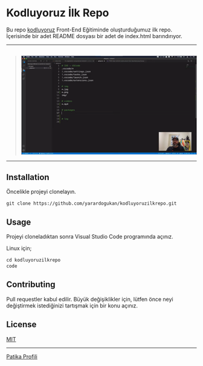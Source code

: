 # Kodluyoruz İlk Repo

Bu repo [kodluyoruz](https://kodluyoruz.org) Front-End Eğitiminde oluşturduğumuz ilk repo. İçerisinde bir adet README dosyası bir adet de index.html barındırıyor.

---
## 
> ![Projeden Bir Fotoğraf](..\ilk_Repo\proje_Resmi.png)
---
## Installation
Öncelikle projeyi clonelayın. 
```
git clone https://github.com/yarardogukan/kodluyoruzilkrepo.git
```
## Usage
Projeyi cloneladıktan sonra Visual Studio Code programında açınız.

Linux için; 
```
cd kodluyoruzilkrepo
code
```
## Contributing
Pull requestler kabul edilir. Büyük değişiklikler için, lütfen önce neyi değiştirmek istediğinizi tartışmak için bir konu açınız.

## License

[MIT](https://choosealicense.com/licenses/mit/)

---
[Patika Profili](https://app.patika.dev/iamdyarar)
